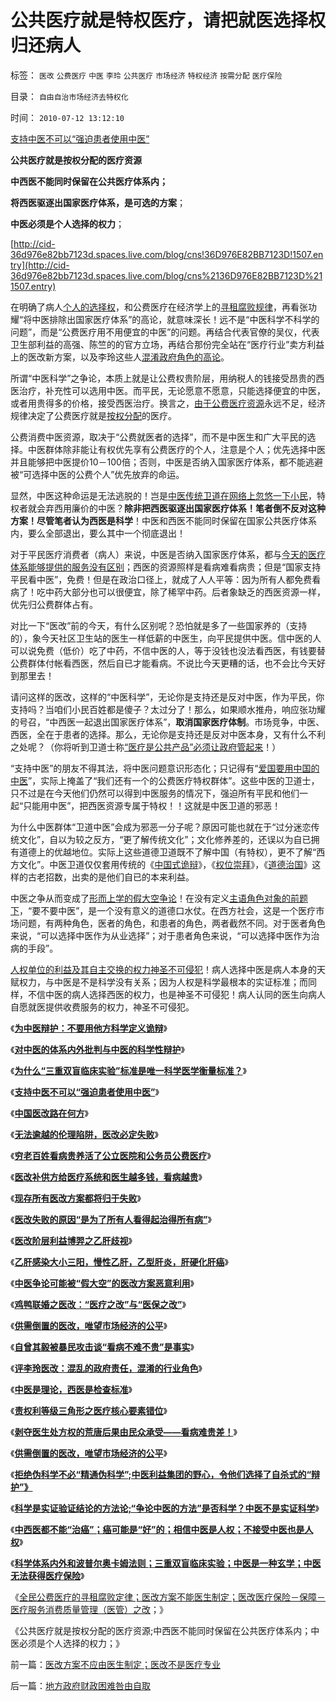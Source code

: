 # 公共医疗就是特权医疗，请把就医选择权归还病人

标签： `医改` `公费医疗` `中医` `李玲` `公共医疗` `市场经济` `特权经济` `按需分配` `医疗保险` 

目录： `自由自治市场经济去特权化`

时间： `2010-07-12 13:12:10`

[支持中医不可以“强迫患者使用中医”](http://pubworkss.blogspot.com/2009/03/blog-post_5497.html)

**公共医疗就是按权分配的医疗资源**

**中西医不能同时保留在公共医疗体系内；**

**将西医驱逐出国家医疗体系，是可选的方案**；

**中医必须是个人选择的权力**；

[http://cid-36d976e82bb7123d.spaces.live.com/blog/cns!36D976E82BB7123D!1507.entry](http://cid-36d976e82bb7123d.spaces.live.com/blog/cns%2136D976E82BB7123D%211507.entry)

在明确了病人[个人的选择权](../../../2010/7/4/民主就是把消费权归还国民.md)，和公费医疗在经济学上的[寻租腐败规律](../../../2008/7/15/寻租腐败定律：国有企业事加薪，民营个企业下岗.md)，再看张功耀“将中医排除出国家医疗体系”的高论，就意味深长！远不是“中医科学不科学的问题”，而是“公费医疗用不用便宜的中医”的问题。再结合代表官僚的吴仪，代表卫生部利益的高强、陈竺的的官方立场，再结合那份完全站在“医疗行业”卖方利益上的医改新方案，以及李玲这些人[混淆政府角色的高论](../../../2007/11/24/评李玲医改：混乱的政府责任，混淆的行业角色.md)。

所谓“中医科学”之争论，本质上就是让公费权贵阶层，用纳税人的钱接受昂贵的西医治疗，补充性可以选用中医。而平民，无论愿意不愿意，只能选择便宜的中医，或者用贵得多的价格，接受西医治疗。换言之，[由于公费医疗资源](../../../2009/8/20/特权消费和艰苦民生.md)永远不足，经济规律决定了公费医疗就是[按权分配](../../../2010/7/4/生产“总值”必须经交换才成为价值.md)的医疗。

公费消费中医资源，取决于“公费就医者的选择”，而不是中医生和广大平民的选择。中医群体除非能让有权优先享有公费医疗的个人，注意是个人；优先选择中医并且能够把中医提价10－100倍；否则，中医是否纳入国家医疗体系，都不能逃避被“可选择中医的公费个人”优先放弃的命运。

显然，中医这种命运是无法逃脱的！岂是[中医传统卫道在网络上忽悠一下小民](../../../2009/10/21/人，鬼.md)，特权者就会弃西用廉价的中医？**除非把西医驱逐出国家医疗体系！笔者倒不反对这种方案！尽管笔者认为西医是科学**！中医和西医不能同时保留在国家公共医疗体系内，要么全部退出，要么其中一个彻底退出！

对于平民医疗消费者（病人）来说，中医是否纳入国家医疗体系，都与[今天的医疗体系能够提供的服务没有区别](../../../2009/1/27/荒唐的医疗公共产品说：“医疗之改”与“医保之改”.md)；西医的资源照样是看病难看病贵；但是“国家支持平民看中医”，免费！但是在政治口径上，就成了人人平等：因为所有人都免费看病了！吃中药大部分也可以很便宜，除了稀罕中药。后者象缺乏的西医资源一样，优先归公费群体占有。

对比一下“医改”前的今天，有什么区别呢？恐怕就是多了一些国家养的（支持的），象今天社区卫生站的医生一样低薪的中医生，向平民提供中医。信中医的人可以说免费（低价）吃了中药，不信中医的人，等于没钱也没法看西医，有钱要替公费群体付帐看西医，然后自已才能看病。不说比今天更糟的话，也不会比今天好到那里去！

请问这样的医改，这样的“中医科学”，无论你是支持还是反对中医，作为平民，你支持吗？当咱们小民百姓都是傻子？太过分了！那么，如果顺水推舟，响应张功耀的号召，“中西医一起退出国家医疗体系”，**取消国家医疗体制**。市场竞争，中医、西医，全在于患者的选择。那么，无论你是支持还是反对中医本身，又有什么不利之处呢？（你将听到卫道士称[“医疗是公共产品”必须让政府管起来](http://blog.sina.com.cn/s/blog_5563a64d0100gfpk.html)！）

“支持中医”的朋友不得其法，将中医问题意识形态化；只记得有“[爱国要用中国的中医](../../../2010/7/10/中国传统愤青崇拜德国纳粹.md)”，实际上掩盖了“我们还有一个的公费医疗特权群体”。这些中医的卫道士，只不过是在今天他们仍然可以得到中医服务的情况下，强迫所有平民和他们一起“只能用中医”，把西医资源专属于特权！！这就是中医卫道的邪恶！

为什么中医群体“卫道中医”会成为邪恶一分子呢？原因可能也就在于“过分迷恋传统文化”，自以为较之反方，“更了解传统文化”；文化修养差的，还误以为自已拥有道德上的优越地位。实际上这些道德卫道既不了解中国（有特权），更不了解“西方文化”。中医卫道仅仅套用传统的《[中国式诡辩](../../../2008/8/31/“大学无书”，远离中国式诡辩！.md)》，《[权位崇拜](../../../2009/3/25/中国式诡辩：疑证从有，君权裁决.md)》，《[道德治国](../../../2008/7/30/道德治国，走在内战消亡的路上.md)》这样的古老招数，出卖的是他们自已的本来利益。

中医之争从而变成了[形而上学的假大空争论](../../../2010/1/17/春秋笔法“为了大众的利益”.md)！在没有定义[主语角色对象的前题下](../../../2009/5/22/“实”未必为实证，认识对象角色的主谓宾.md)，“要不要中医”，是一个没有意义的道德口水仗。在西方社会，这是一个医疗市场问题，有两种角色，医者的角色，和患者的角色，两者截然不同。对于医者角色来说，“可以选择中医作为从业选择”；对于患者角色来说，“可以选择中医作为治病的手段”。

[人权单位的利益及其自主交换的权力神圣不可侵犯](../../../2009/10/17/人的利益包括所有排他的权益.md)！病人选择中医是病人本身的天赋权力，与中医是不是科学没有关系；因为人权是科学最根本的实证标准；而同样，不信中医的病人选择西医的权力，也是神圣不可侵犯！病人认同的医生向病人自愿就医提供收费服务的权力，神圣不可侵犯。

《[**为中医辩护：不要用他方科学定义诡辩**](http://pubworkss.blogspot.com/2009/03/blog-post_9150.html)》

《[**对中医的体系内外批判与中医的科学性辩护**](http://pubworkss.blogspot.com/2009/03/blog-post_5986.html)》

《[**为什么“三重双盲临床实验”标准是唯一科学医学衡量标准？**](http://pubworkss.blogspot.com/2009/04/blog-post_5808.html)》

《[**支持中医不可以“强迫患者使用中医”**](http://pubworkss.blogspot.com/2009/03/blog-post_5497.html)》

《[**中国医改路在何方**](../../../2007/9/8/市场化是中国医改的唯一出路;医改路在何方.md)》

《[**无法逾越的伦理陷阱，医改必定失败**](../../../2007/10/21/“生命无价”？难以逾越的医疗伦理陷阱.md)》

《[**穷老百姓看病贵养活了公立医院和公务员公费医疗**](../../../2008/1/1/穷老百姓看病贵养活了公立医院和公务员公费医疗.md)》

《[**医改补供方给医疗系统和医生越多钱，看病越贵**](../../../2008/2/29/医改国家包干越多老百姓看病越贵.md)》

《[**现存所有医改方案都将归于失败**](../../../2008/3/23/现存所有医改方案都将损害老百姓的利益，都将失败.md)》

《[**医改失败的原因“是为了所有人看得起治得所有病”**](../../../2008/3/29/医改谎言“所有人看得起治得所有病”.md)》

《[**医改阶层利益博羿之乙肝歧视**](../../../2008/4/21/医改阶层利益博羿之乙肝和乙肝歧视.md)》

《[**乙肝感染大小三阳，慢性乙肝，乙型肝炎，肝硬化肝癌**](../../../2008/5/14/乙肝感染大小三阳，慢性乙肝，乙型肝炎，肝硬化肝癌.md)》

《[**中医争论可能被“假大空”的医改方案恶意利用**](../../../2008/10/19/避免行政干预强行推销中医作为医疗保障.md)》

《[**鸡鸭联婚之医改：“医疗之改”与“医保之改”**](../../../2009/1/27/荒唐的医疗公共产品说：“医疗之改”与“医保之改”.md)》

《[**供需倒置的医改，唯望市场经济的公平**](../../../2009/1/31/供需倒置的医改，唯望市场经济的公平.md)》

《[**自曾其毅被暴民攻击谈“看病不难不贵”是事实**](../../../2008/2/24/自曾其毅被暴民攻击谈“看病不难不贵”是事实.md)》

《[**评李玲医改：混乱的政府责任，混淆的行业角色**](../../../2007/11/24/评李玲医改：混乱的政府责任，混淆的行业角色.md)》

《[**中医是理论，西医是检查标准**](../../../2009/1/31/供需倒置的医改，唯望市场经济的公平.md)》

《[**责权利等级三角形之医疗核心要素错位**](../../../2009/5/26/责权利等边三角形之医疗核心要素错位.md)》

《[**剥夺医生处方权的荒唐后果由民众承受——看病难贵差！**](../../../2009/5/30/剥夺医生处方权的荒唐后果由民众承受——看病难贵差！.md)》

《[**供需倒置的医改，唯望市场经济的公平**](../../../2009/1/31/供需倒置的医改，唯望市场经济的公平.md)》

《[**拒绝伪科学不必“精通伪科学”;中医利益集团的野心，令他们选择了自杀式的“辩护”》**](../../../2010/7/11/拒绝伪科学不必“精通伪科学”；中医关乎病人的选择权.md)

《[**科学是实证验证结论的方法论;“争论中医的方法”是否科学？中医不是实证科学**](../../../2010/7/11/中医不是实证科学.md)》

《[**中西医都不能“治癌”；癌可能是“好”的；相信中医是人权；不接受中医也是人权**](../../../2010/7/11/癌症未必是魔；中西医都不能“治癌”.md)》

《[**科学体系内外和波普尔奥卡姆法则；三重双盲临床实验；中医是一种玄学；中医无法获得医疗保险**](../../../2010/7/12/中医是玄学；双盲统计是医疗保险的依据.md)》

《[全民公费医疗的寻租腐败定律；医改方案不能医生制定；医改医疗保险－保障－医疗服务消费质量管理（医管）之改](../../../2010/7/12/医改方案不应由医生制定；医改不是医疗专业.md)；》

《公共医疗就是按权分配的医疗资源;中西医不能同时保留在公共医疗体系内；中医必须是个人选择的权力；》



前一篇：[医改方案不应由医生制定；医改不是医疗专业](../../../2010/7/12/医改方案不应由医生制定；医改不是医疗专业.md)

后一篇：[地方政府财政困难咎由自取](../../../2010/7/12/地方政府财政困难咎由自取.md)